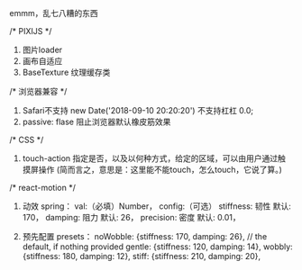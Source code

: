 emmm，乱七八糟的东西

/* PIXIJS */
1. 图片loader
2. 画布自适应
3. BaseTexture 纹理缓存类

/* 浏览器兼容 */
1. Safari不支持 new Date('2018-09-10 20:20:20') 不支持杠杠 0.0;
2. passive: flase 阻止浏览器默认橡皮筋效果

/* CSS */
1. touch-action 指定是否，以及以何种方式，给定的区域，可以由用户通过触摸屏操作
(简而言之，意思是：这里能不能touch，怎么touch，它说了算。)


/* react-motion */
1. 动效 spring：
  val:（必填）Number，
  config:（可选）
    stiffness: 韧性 默认: 170，
    damping: 阻力 默认: 26，
    precision: 密度 默认: 0.01，

2. 预先配置 presets：
  noWobble: {stiffness: 170, damping: 26}, // the default, if nothing provided
  gentle: {stiffness: 120, damping: 14},
  wobbly: {stiffness: 180, damping: 12},
  stiff: {stiffness: 210, damping: 20},
